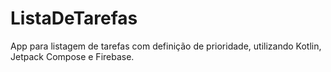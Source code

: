 # ListaDeTarefas

App para listagem de tarefas com definição de prioridade, utilizando Kotlin, Jetpack Compose e Firebase.
